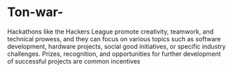 # Ton-war-
Hackathons like the Hackers League promote creativity, teamwork, and technical prowess, and they can focus on various topics such as software development, hardware projects, social good initiatives, or specific industry challenges. Prizes, recognition, and opportunities for further development of successful projects are common incentives 
